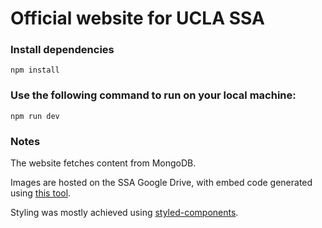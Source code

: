 # Official website for UCLA SSA

### Install dependencies
```
npm install
```
### Use the following command to run on your local machine:
```
npm run dev
```

### Notes
The website fetches content from MongoDB.

Images are hosted on the SSA Google Drive, with embed code generated using [this tool](https://www.publicalbum.org/blog/embedding-google-photos-image).

Styling was mostly achieved using [styled-components](https://styled-components.com/).
